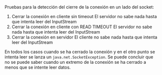 Pruebas para la detección del cierre de la conexión en un lado del socket: 

1. Cerrar la conexión en cliente sin timeout
    El servidor no sabe nada hasta que intenta leer del InputStream
2. Cerrar la conexión en cliente con READ TIMEOUT
    El servidor no sabe nada hasta que intenta leer del InputStream
3. Cerrar la conexión en servidor
    El cliente no sabe nada hasta que intenta leer del InputStream
    
En todos los casos cuando se ha cerrado la conexión y en el otro punto se intenta leer
se lanza un `java.net.SocketException`. Se puede concluir que no se puede saber
cuando un extremo de la conexión se ha cerrado a menos que se intente leer datos.
